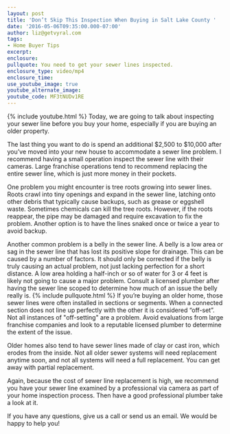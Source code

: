 ```yaml
---
layout: post
title: 'Don’t Skip This Inspection When Buying in Salt Lake County '
date: '2016-05-06T09:35:00.000-07:00'
author: liz@getvyral.com
tags:
- Home Buyer Tips
excerpt:
enclosure:
pullquote: You need to get your sewer lines inspected.
enclosure_type: video/mp4
enclosure_time:
use_youtube_image: true
youtube_alternate_image:
youtube_code: MF3tNUDv1RE
---
```

{% include youtube.html %}
Today, we are going to talk about inspecting your sewer line before you buy your home, especially if you are buying an older property.

 The last thing you want to do is spend an additional $2,500 to $10,000 after you’ve moved into your new house to accommodate a sewer line problem. I recommend having a small operation inspect the sewer line with their cameras. Large franchise operations tend to recommend replacing the entire sewer line, which is just more money in their pockets.

 One problem you might encounter is tree roots growing into sewer lines. Roots crawl into tiny openings and expand in the sewer line, latching onto other debris that typically cause backups, such as grease or eggshell waste. Sometimes chemicals can kill the tree roots. However, if the roots reappear, the pipe may be damaged and require excavation to fix the problem. Another option is to have the lines snaked once or twice a year to avoid backup.

 Another common problem is a belly in the sewer line. A belly is a low area or sag in the sewer line that has lost its positive slope for drainage. This can be caused by a number of factors.  It should only be corrected if the belly is truly causing an actual problem, not just lacking perfection for a short distance. A low area holding a half-inch or so of water for 3 or 4 feet is likely not going to cause a major problem. Consult a licensed plumber after having the sewer line scoped to determine how much of an issue the belly really is.
{% include pullquote.html %}
If you’re buying an older home, those sewer lines were often installed in sections or segments. When a connected section does not line up perfectly with the other it is considered “off-set”. Not all instances of "off-setting" are a problem. Avoid evaluations from large franchise companies and look to a reputable licensed plumber to determine the extent of the issue.

 Older homes also tend to have sewer lines made of clay or cast iron, which erodes from the inside. Not all older sewer systems will need replacement anytime soon, and not all systems will need a full replacement. You can get away with partial replacement.

 Again, because the cost of sewer line replacement is high, we recommend you have your sewer line examined by a professional via camera as part of your home inspection process. Then have a good professional plumber take a look at it.  

 If you have any questions, give us a call or send us an email. We would be happy to help you!
